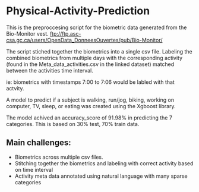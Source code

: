 # Physical-Activity-Prediction

This is the preproccesing script for the biometric data generated from the Bio-Monitor vest.
ftp://ftp.asc-csa.gc.ca/users/OpenData_DonneesOuvertes/pub/Bio-Monitor/

The script stiched together the biometrics into a single csv file.
Labeling the combined biometrics from multiple days with the corresponding activity (found in the Meta_data_activities.csv in the linked dataset) matched between the activities time interval.

ie: biometrics with timestamps 7:00 to 7:06 would be labled with that actvity. 

A model to predict if a subject is walking, run/jog, biking, working on computer, TV, sleep, or eating was created using the Xgboost library.

The model achived an accuracy_score of 91.98% in predicting the 7 categories.
This is based on 30% test, 70% train data.

## Main challenges:
  - Biometrics across multiple csv files.
  - Stitching together the biometrics and labeling with correct activity based on time interval
  - Activity meta data annotated using natural language with many sparse categories

